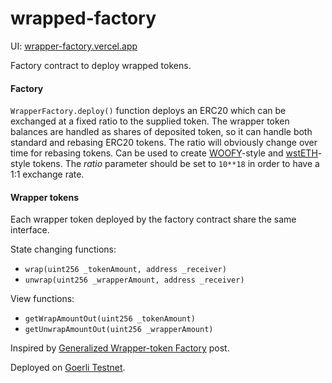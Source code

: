 # wrapped-factory

UI: [wrapper-factory.vercel.app](https://wrapper-factory.vercel.app)

Factory contract to deploy wrapped tokens.

#### Factory
`WrapperFactory.deploy()` function deploys an ERC20 which can be exchanged at a fixed ratio to the supplied token. The wrapper token balances are handled as shares of deposited token, so it can handle both standard and rebasing ERC20 tokens. The ratio will obviously change over time for rebasing tokens.
Can be used to create [WOOFY](https://etherscan.io/address/0xd0660cd418a64a1d44e9214ad8e459324d8157f1#code)-style and [wstETH](https://etherscan.io/address/0x7f39c581f595b53c5cb19bd0b3f8da6c935e2ca0#code)-style tokens.
The *ratio* parameter should be set to `10**18` in order to have a 1:1 exchange rate.

#### Wrapper tokens

Each wrapper token deployed by the factory contract share the same interface.

State changing functions:
- `wrap(uint256 _tokenAmount, address _receiver)`
- `unwrap(uint256 _wrapperAmount, address _receiver)`

View functions:
- `getWrapAmountOut(uint256 _tokenAmount)`
- `getUnwrapAmountOut(uint256 _wrapperAmount)`


Inspired by [Generalized Wrapper-token Factory](https://mirror.xyz/kyoro.eth/4wHrYiOr7QlVOFdK4jMSEMz6yOdWD53QFazEn_acfFQ) post.

Deployed on [Goerli Testnet](https://goerli.etherscan.io/address/0xE6eB6B9AB5DeB33e77A63673d6a2c2C06539373e).
